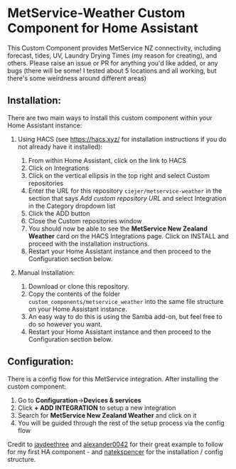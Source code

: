 # MetService-Weather Custom Component for Home Assistant

This Custom Component provides MetService NZ connectivity, including forecast, tides, UV, Laundry Drying Times (my reason for creating), and others.
Please raise an issue or PR for anything you'd like added, or any bugs (there will be some! I tested about 5 locations and all working, but there's some weirdness around different areas)

## Installation:
There are two main ways to install this custom component within your Home Assistant instance:
1. Using HACS (see https://hacs.xyz/ for installation instructions if you do not already have it installed):

    1. From within Home Assistant, click on the link to HACS
    2. Click on Integrations
    3. Click on the vertical ellipsis in the top right and select Custom repositories
    4. Enter the URL for this repository `ciejer/metservice-weather` in the section that says _Add custom repository URL_ and select Integration in the Category dropdown list
    5. Click the ADD button
    6. Close the Custom repositories window
    7. You should now be able to see the **MetService New Zealand Weather** card on the HACS Integrations page. Click on INSTALL and proceed with the installation instructions.
    8. Restart your Home Assistant instance and then proceed to the Configuration section below.
2. Manual Installation:
    1. Download or clone this repository.
    2. Copy the contents of the folder `custom_components/metservice_weather` into the same file structure on your Home Assistant instance.
    3. An easy way to do this is using the Samba add-on, but feel free to do so however you want.
    4. Restart your Home Assistant instance and then proceed to the Configuration section below.

## Configuration:
There is a config flow for this MetService integration. After installing the custom component:

1. Go to **Configuration**->**Devices & services**
2. Click **+ ADD INTEGRATION** to setup a new integration
3. Search for **MetService New Zealand Weather** and click on it
4. You will be guided through the rest of the setup process via the config flow


Credit to [jaydeethree](https://github.com/jaydeethree/Home-Assistant-weatherdotcom) and [alexander0042](https://github.com/alexander0042/pirate-weather-ha/tree/master/custom_components/pirateweather) for their great example to follow for my first HA component - and [natekspencer](https://github.com/natekspencer/hacs-vivint) for the installation / config structure.
